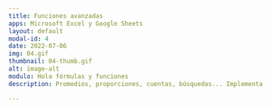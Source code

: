 ```yaml
---
title: Funciones avanzadas
apps: Microsoft Excel y Google Sheets
layout: default
modal-id: 4
date: 2022-07-06
img: 04.gif
thumbnail: 04-thumb.gif
alt: image-alt
modulo: Hola fórmulas y funciones
description: Promedios, proporciones, cuentas, búsquedas... Implementa operaciones más complejas de forma simple para facilitar tus procesos y reducir horas de trabajo.

---
```

